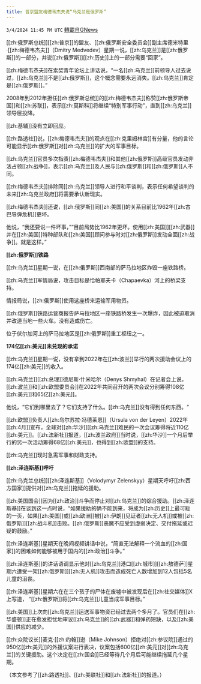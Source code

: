 ```yaml
---
title: 普京盟友梅德韦杰夫说“乌克兰是俄罗斯”
---
```

`3/4/2024 11:45 PM UTC` [轉載自GNews](https://gnews.org/articles/2365061)

[[zh:俄罗斯总统]][[zh:普京]]的盟友、[[zh:俄罗斯安全委员会]]副主席德米特里·[[zh:梅德韦杰夫]]（Dmitry Medvedev）星期一说，[[zh:乌克兰]]是[[zh:俄罗斯]]的一部分，并说[[zh:俄罗斯]][[zh:历史]]上的一部分需要“回家”。

[[zh:梅德韦杰夫]]在索契青年论坛上讲话说，“一名[[zh:乌克兰]]前领导人过去说过，[[zh:乌克兰]]不是[[zh:俄罗斯]]，这个概念需要永远消失。[[zh:乌克兰]]肯定是[[zh:俄罗斯]]。”

2008年到2012年担任[[zh:俄罗斯总统]]的[[zh:梅德韦杰夫]]称赞[[zh:俄罗斯帝国]]和[[zh:苏联]]，表示[[zh:莫斯科]]将继续“特别军事行动”，直到[[zh:乌克兰]]领导层投降。

[[zh:基辅]]没有立即回应。

[[zh:路透社]]说，[[zh:梅德韦杰夫]]的观点在[[zh:克里姆林宫]]有分量，他的言论可能显示[[zh:俄罗斯]]对[[zh:乌克兰]]的扩大的军事目标。

[[zh:乌克兰]]官员多次指责[[zh:梅德韦杰夫]]和其他[[zh:俄罗斯]]高级官员发动非法占领[[zh:战争]]，表示[[zh:乌克兰]]及人民与[[zh:俄罗斯]]和[[zh:俄罗斯]]人不同。

[[zh:梅德韦杰夫]]排除同[[zh:乌克兰]]领导人进行和平谈判，表示任何希望谈判的未来[[zh:乌克兰政府]]将需要承认新现实。

[[zh:梅德韦杰夫]]还说，[[zh:俄罗斯]]同[[zh:美国]]的关系目前比1962年[[zh:古巴导弹危机]]更坏。

他说，“我还要说一件坏事，”“目前局势比1962年更坏。使用[[zh:美国]][[zh:武器]]并在[[zh:美国]]特种部队和[[zh:美国]]顾问参与时对[[zh:俄罗斯]]发动全面[[zh:战争]]。就是这样。”

**[[zh:俄罗斯]]铁路**

[[zh:乌克兰]]星期一说，在[[zh:俄罗斯]]西南部的萨马拉地区炸毁一座铁路桥。

[[zh:乌克兰]]军情局说，攻击目标是恰帕耶夫卡（Chapaevka）河上的桥梁支持。

情报局说，[[zh:俄罗斯]]使用这座桥来运输军用物资。

[[zh:俄罗斯]]铁路运营商报告萨马拉地区一座铁路桥发生一次爆炸，因此被迫取消并改道当地一些火车。没有造成伤亡。

位于伏尔加河上的萨马拉地区是[[zh:俄罗斯]]重工枢纽之一。

**174亿[[zh:美元]]未兑现的承诺**

[[zh:乌克兰]]星期一说，没有拿到2022年在[[zh:波兰]]举行的两次援助会议上的174亿[[zh:美元]]的收入。

[[zh:乌克兰]][[zh:总理]]德尼斯·什米哈尔（Denys Shmyhal）在记者会上说，[[zh:波兰]]和[[zh:欧盟委员会]]在2022年共同召开的两次会议分别筹得108亿[[zh:美元]]和65亿[[zh:美元]]。

他说，“它们到哪里去了？它们支持了什么。[[zh:乌克兰]]没有得到任何东西。“

[[zh:欧盟]]负责人[[zh:乌尔苏拉·冯德莱恩]]（Ursula von der Leyen）2022年[[zh:4月]]宣布，全球对[[zh:华沙]][[zh:乌克兰]]难民的一次会议筹得将近110亿[[zh:美元]]。[[zh:法新社]]报道，[[zh:波兰政府]]当时说，[[zh:华沙]]一个月后举行的另一次活动筹得68亿[[zh:美元]]，也得到[[zh:欧盟]]的支持。

[[zh:乌克兰]]现时急需军事和财政支持。

**[[zh:泽连斯基]]呼吁**

[[zh:乌克兰总统]][[zh:泽连斯基]]（Volodymyr Zelenskyy）星期天呼吁[[zh:西方国家]]提供对[[zh:乌克兰]]拖延的援助。

[[zh:美国国会]]因为[[zh:政治]]斗争而停止对[[zh:乌克兰]]的综合援助。[[zh:泽连斯基]]在谈到这一点时说，“如果援助的确不能到来，将成为[[zh:历史]]上最可耻的一页，如果[[zh:美国]]或[[zh:欧洲]]被[[zh:伊朗]]见证者[[zh:无人机]]或被[[zh:俄罗斯]][[zh:战斗机]]击败。[[zh:俄罗斯]]恶魔不应受到虚弱决定、交付拖延或迟疑的鼓励。”

[[zh:泽连斯基]]星期天在晚间视频讲话中说，“简直无法解释一个流血的[[zh:国家]]的困难如何能够被用于国内的[[zh:政治]]斗争。”

[[zh:泽连斯基]]的讲话语调显示他对[[zh:乌克兰]]港口[[zh:城市]][[zh:敖德萨]]星期六遭受一架[[zh:俄罗斯]][[zh:无人机]]攻击而造成死亡人数增加到12人包括5名儿童的沮丧。

[[zh:泽连斯基]]星期六在在三个孩子的尸体在废墟中被发现后在[[zh:社交媒体]]X上写道， “[[zh:俄罗斯]]将[[zh:乌克兰]]儿童当成军事目标。”

[[zh:美国]]上次向[[zh:乌克兰]]运送军事物资已经过去两个多月了。官员们在[[zh:华盛顿]]正在愈发担忧地审议[[zh:乌克兰]]的[[zh:武器]]和弹药短缺，以及[[zh:美国]]供应的减少。

[[zh:众院议长]]麦克·[[zh:约翰]]逊（Mike Johnson）拒绝对[[zh:参议院]]通过的950亿[[zh:美元]]的外援议案进行表决，议案包括600亿[[zh:美元]]对[[zh:乌克兰]]的关键援助。这个决定在[[zh:国会]]已经等待几个月后可能继续拖延几个星期。

（本文参考了[[zh:路透社]]、[[zh:美联社]]和[[zh:法新社]]的报道。）
